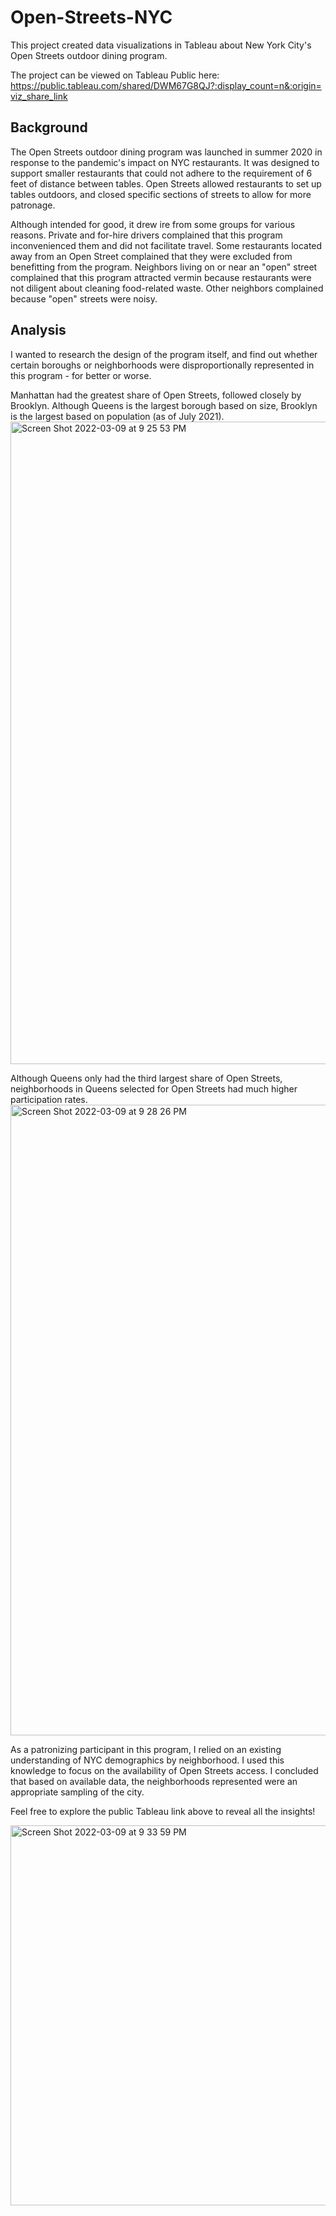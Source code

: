 # Open-Streets-NYC
This project created data visualizations in Tableau about New York City's Open Streets outdoor dining program.

The project can be viewed on Tableau Public here: https://public.tableau.com/shared/DWM67G8QJ?:display_count=n&:origin=viz_share_link

## Background ##
The Open Streets outdoor dining program was launched in summer 2020 in response to the pandemic's impact on NYC restaurants. It was designed to support smaller restaurants that could not adhere to the requirement of 6 feet of distance between tables. Open Streets allowed restaurants to set up tables outdoors, and closed specific sections of streets to allow for more patronage. 

Although intended for good, it drew ire from some groups for various reasons. Private and for-hire drivers complained that this program inconvenienced them and did not facilitate travel. Some restaurants located away from an Open Street complained that they were excluded from benefitting from the program. Neighbors living on or near an "open" street complained that this program attracted vermin because restaurants were not diligent about cleaning food-related waste. Other neighbors complained because "open" streets were noisy. 

## Analysis

I wanted to research the design of the program itself, and find out whether certain boroughs or neighborhoods were disproportionally represented in this program - for better or worse. 

Manhattan had the greatest share of Open Streets, followed closely by Brooklyn. Although Queens is the largest borough based on size, Brooklyn is the largest based on population (as of July 2021). 
<img width="1028" alt="Screen Shot 2022-03-09 at 9 25 53 PM" src="https://user-images.githubusercontent.com/95657458/157576121-a44885ad-f589-493a-b27e-ccd98337e8cf.png">


Although Queens only had the third largest share of Open Streets, neighborhoods in Queens selected for Open Streets had much higher participation rates.
<img width="1009" alt="Screen Shot 2022-03-09 at 9 28 26 PM" src="https://user-images.githubusercontent.com/95657458/157576407-176104b0-0dd4-4d5a-aef6-062c074cea35.png">



As a patronizing participant in this program, I relied on an existing understanding of NYC demographics by neighborhood. I used this knowledge to focus on the availability of Open Streets access. I concluded that based on available data, the neighborhoods represented were an appropriate sampling of the city. 

Feel free to explore the public Tableau link above to reveal all the insights!

<img width="608" alt="Screen Shot 2022-03-09 at 9 33 59 PM" src="https://user-images.githubusercontent.com/95657458/157577024-87fdb1c3-5a02-4f43-80c9-d6c2d7563803.png">

